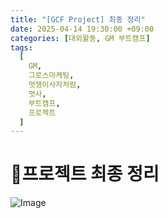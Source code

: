 ```yaml
---
title: "[GCF Project] 최종 정리"
date: 2025-04-14 19:30:00 +09:00
categories: [대외활동, GM 부트캠프]
tags:
  [
    GM,
    그로스마케팅,
    멋쟁이사자처럼,
    멋사,
    부트캠프,
    프로젝트
  ]
---
```


# **📌프로젝트 최종 정리**

![Image](https://Zihyeoni.github.io/assets/img/project-최종.png)